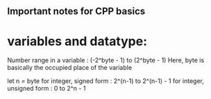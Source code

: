 ## Important notes for CPP basics

# variables and datatype:

Number range in a variable : (-2^byte - 1) to (2^byte - 1)
Here, byte is basically the occupied place of the variable

let n = byte
for integer, signed form : 2^(n-1) to 2^(n-1) - 1
for integer, unsigned form : 0 to 2^n - 1
